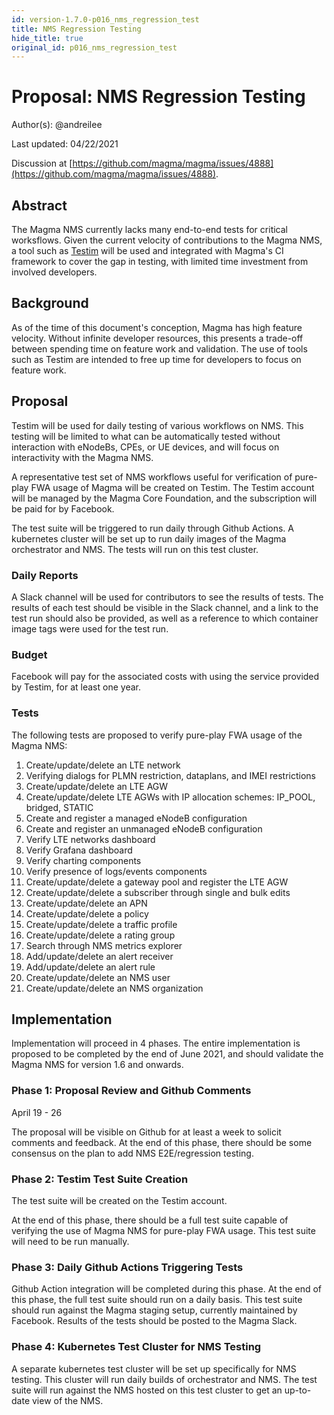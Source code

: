 ```yaml
---
id: version-1.7.0-p016_nms_regression_test
title: NMS Regression Testing
hide_title: true
original_id: p016_nms_regression_test
---
```


# Proposal: NMS Regression Testing

Author(s): @andreilee

Last updated: 04/22/2021

Discussion at
[https://github.com/magma/magma/issues/4888](https://github.com/magma/magma/issues/4888).

## Abstract

The Magma NMS currently lacks many end-to-end tests for critical worksflows.
Given the current velocity of contributions to the Magma NMS, a tool such as
[Testim](https://www.testim.io/) will be used and integrated with Magma's
CI framework to cover the gap in testing, with limited time investment from
involved developers.

## Background

As of the time of this document's conception, Magma has high feature velocity.
Without infinite developer resources, this presents a trade-off between
spending time on feature work and validation.
The use of tools such as Testim are intended to free up time for developers to
focus on feature work.

## Proposal

Testim will be used for daily testing of various workflows on NMS.
This testing will be limited to what can be automatically tested without
interaction with eNodeBs, CPEs, or UE devices, and will focus on interactivity
with the Magma NMS.

A representative test set of NMS workflows useful for verification of pure-play
FWA usage of Magma will be created on Testim.
The Testim account will be managed by the Magma Core Foundation, and the
subscription will be paid for by Facebook.

The test suite will be triggered to run daily through Github Actions.
A kubernetes cluster will be set up to run daily images of the Magma
orchestrator and NMS. The tests will run on this test cluster.

### Daily Reports

A Slack channel will be used for contributors to see the results of tests.
The results of each test should be visible in the Slack channel, and a link
to the test run should also be provided, as well as a reference to which
container image tags were used for the test run.

### Budget

Facebook will pay for the associated costs with using the service provided by
Testim, for at least one year.

### Tests

The following tests are proposed to verify pure-play FWA usage of the Magma
NMS:

1. Create/update/delete an LTE network
2. Verifying dialogs for PLMN restriction, dataplans, and IMEI restrictions
3. Create/update/delete an LTE AGW
4. Create/update/delete LTE AGWs with IP allocation schemes: IP_POOL, bridged, STATIC
5. Create and register a managed eNodeB configuration
6. Create and register an unmanaged eNodeB configuration
7. Verify LTE networks dashboard
8. Verify Grafana dashboard
9. Verify charting components
10. Verify presence of logs/events components
11. Create/update/delete a gateway pool and register the LTE AGW
12. Create/update/delete a subscriber through single and bulk edits
13. Create/update/delete an APN
14. Create/update/delete a policy
15. Create/update/delete a traffic profile
16. Create/update/delete a rating group
17. Search through NMS metrics explorer
18. Add/update/delete an alert receiver
19. Add/update/delete an alert rule
20. Create/update/delete an NMS user
21. Create/update/delete an NMS organization

## Implementation

Implementation will proceed in 4 phases.
The entire implementation is proposed to be completed by the end of June 2021,
and should validate the Magma NMS for version 1.6 and onwards.

### Phase 1: Proposal Review and Github Comments

April 19 - 26

The proposal will be visible on Github for at least a week to solicit comments
and feedback. At the end of this phase, there should be some consensus on the
plan to add NMS E2E/regression testing.

### Phase 2: Testim Test Suite Creation

The test suite will be created on the Testim account.

At the end of this phase, there should be a full test suite capable of
verifying the use of Magma NMS for pure-play FWA usage. This test suite will
need to be run manually.

### Phase 3: Daily Github Actions Triggering Tests

Github Action integration will be completed during this phase.
At the end of this phase, the full test suite should run on a daily basis.
This test suite should run against the Magma staging setup, currently
maintained by Facebook. Results of the tests should be posted to the Magma
Slack.

### Phase 4: Kubernetes Test Cluster for NMS Testing

A separate kubernetes test cluster will be set up specifically for NMS testing.
This cluster will run daily builds of orchestrator and NMS.
The test suite will run against the NMS hosted on this test cluster to get
an up-to-date view of the NMS.
